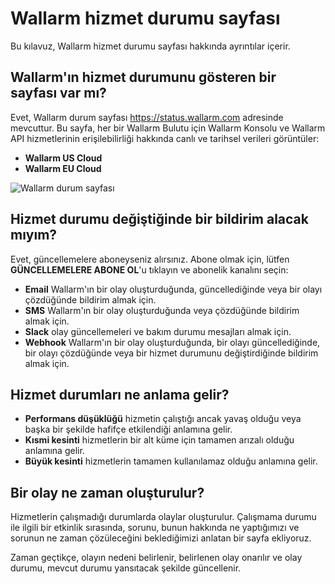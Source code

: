 # Wallarm hizmet durumu sayfası

Bu kılavuz, Wallarm hizmet durumu sayfası hakkında ayrıntılar içerir.

## Wallarm'ın hizmet durumunu gösteren bir sayfası var mı?

Evet, Wallarm durum sayfası https://status.wallarm.com adresinde mevcuttur. Bu sayfa, her bir Wallarm Bulutu için Wallarm Konsolu ve Wallarm API hizmetlerinin erişilebilirliği hakkında canlı ve tarihsel verileri görüntüler:

* **Wallarm US Cloud**
* **Wallarm EU Cloud**

![Wallarm durum sayfası](../images/status-page.png)

## Hizmet durumu değiştiğinde bir bildirim alacak mıyım?

Evet, güncellemelere aboneyseniz alırsınız. Abone olmak için, lütfen **GÜNCELLEMELERE ABONE OL**'u tıklayın ve abonelik kanalını seçin:

* **Email** Wallarm'ın bir olay oluşturduğunda, güncellediğinde veya bir olayı çözdüğünde bildirim almak için.
* **SMS** Wallarm'ın bir olay oluşturduğunda veya çözdüğünde bildirim almak için.
* **Slack** olay güncellemeleri ve bakım durumu mesajları almak için.
* **Webhook** Wallarm'ın bir olay oluşturduğunda, bir olayı güncellediğinde, bir olayı çözdüğünde veya bir hizmet durumunu değiştirdiğinde bildirim almak için.

## Hizmet durumları ne anlama gelir?

* **Performans düşüklüğü** hizmetin çalıştığı ancak yavaş olduğu veya başka bir şekilde hafifçe etkilendiği anlamına gelir.
* **Kısmi kesinti** hizmetlerin bir alt küme için tamamen arızalı olduğu anlamına gelir.
* **Büyük kesinti** hizmetlerin tamamen kullanılamaz olduğu anlamına gelir.

## Bir olay ne zaman oluşturulur?

Hizmetlerin çalışmadığı durumlarda olaylar oluşturulur. Çalışmama durumu ile ilgili bir etkinlik sırasında, sorunu, bunun hakkında ne yaptığımızı ve sorunun ne zaman çözüleceğini beklediğimizi anlatan bir sayfa ekliyoruz.

Zaman geçtikçe, olayın nedeni belirlenir, belirlenen olay onarılır ve olay durumu, mevcut durumu yansıtacak şekilde güncellenir.